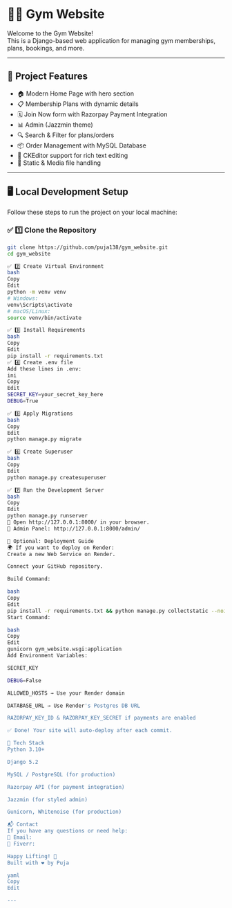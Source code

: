 # 🏋️‍♀️ Gym Website

Welcome to the Gym Website!  
This is a Django-based web application for managing gym memberships, plans, bookings, and more.

---

## 📌 **Project Features**

- 🏠 Modern Home Page with hero section
- 📋 Membership Plans with dynamic details
- 🗓️ Join Now form with Razorpay Payment Integration
- 📊 Admin  (Jazzmin theme)
- 🔍 Search & Filter for plans/orders
- 📦 Order Management with MySQL Database
- 📸 CKEditor support for rich text editing
- 📂 Static & Media file handling

---

## 🖥️ **Local Development Setup**

Follow these steps to run the project on your local machine:

### ✅ 1️⃣ Clone the Repository
```bash
git clone https://github.com/puja138/gym_website.git
cd gym_website

✅ 2️⃣ Create Virtual Environment
bash
Copy
Edit
python -m venv venv
# Windows:
venv\Scripts\activate
# macOS/Linux:
source venv/bin/activate

✅ 3️⃣ Install Requirements
bash
Copy
Edit
pip install -r requirements.txt
✅ 4️⃣ Create .env file
Add these lines in .env:
ini
Copy
Edit
SECRET_KEY=your_secret_key_here
DEBUG=True

✅ 5️⃣ Apply Migrations
bash
Copy
Edit
python manage.py migrate

✅ 6️⃣ Create Superuser
bash
Copy
Edit
python manage.py createsuperuser

✅ 7️⃣ Run the Development Server
bash
Copy
Edit
python manage.py runserver
🔗 Open http://127.0.0.1:8000/ in your browser.
🔗 Admin Panel: http://127.0.0.1:8000/admin/

🚀 Optional: Deployment Guide
🌍 If you want to deploy on Render:
Create a new Web Service on Render.

Connect your GitHub repository.

Build Command:

bash
Copy
Edit
pip install -r requirements.txt && python manage.py collectstatic --noinput && python manage.py migrate
Start Command:

bash
Copy
Edit
gunicorn gym_website.wsgi:application
Add Environment Variables:

SECRET_KEY

DEBUG=False

ALLOWED_HOSTS → Use your Render domain

DATABASE_URL → Use Render's Postgres DB URL

RAZORPAY_KEY_ID & RAZORPAY_KEY_SECRET if payments are enabled

✅ Done! Your site will auto-deploy after each commit.

📌 Tech Stack
Python 3.10+

Django 5.2

MySQL / PostgreSQL (for production)

Razorpay API (for payment integration)

Jazzmin (for styled admin)

Gunicorn, Whitenoise (for production)

📬 Contact
If you have any questions or need help:
📧 Email: 
💼 Fiverr:

Happy Lifting! 💪
Built with ❤️ by Puja

yaml
Copy
Edit

---
